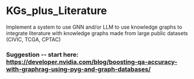# KGs_plus_Literature
Implement a system to use GNN and/or LLM to use knowledge graphs to integrate literature with knowledge graphs made from large public datasets (CIVIC, TCGA, CPTAC)

### Suggestion -- start here:  https://developer.nvidia.com/blog/boosting-qa-accuracy-with-graphrag-using-pyg-and-graph-databases/
